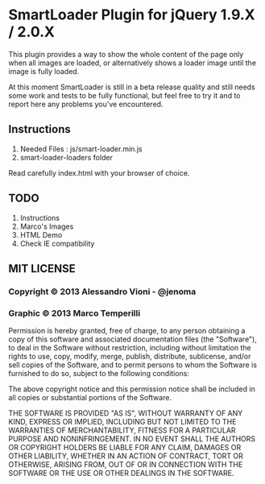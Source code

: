 # SmartLoader Plugin for jQuery 1.9.X / 2.0.X

This plugin provides a way to show the whole content of the page   only when all images are loaded, or alternatively shows a loader image until the image is fully loaded.

At this moment SmartLoader is still in a beta release quality and still needs some work and tests to be fully functional, but feel free to try it and to report here any problems you've encountered.

## Instructions

1. Needed Files : js/smart-loader.min.js
2. smart-loader-loaders folder

Read carefully index.html with your browser of choice.

## TODO
1. Instructions
2. Marco's Images
3. HTML Demo
4. Check IE compatibility

## MIT LICENSE

### Copyright © 2013 Alessandro Vioni - @jenoma
### Graphic © 2013 Marco Temperilli

Permission is hereby granted, free of charge, to any person obtaining a copy of this software and associated documentation files (the "Software"), to deal in the Software without restriction, including without limitation the rights to use, copy, modify, merge, publish, distribute, sublicense, and/or sell copies of the Software, and to permit persons to whom the Software is furnished to do so, subject to the following conditions:

The above copyright notice and this permission notice shall be included in all copies or substantial portions of the Software.

THE SOFTWARE IS PROVIDED "AS IS", WITHOUT WARRANTY OF ANY KIND, EXPRESS OR IMPLIED, INCLUDING BUT NOT LIMITED TO THE WARRANTIES OF MERCHANTABILITY, FITNESS FOR A PARTICULAR PURPOSE AND NONINFRINGEMENT. IN NO EVENT SHALL THE AUTHORS OR COPYRIGHT HOLDERS BE LIABLE FOR ANY CLAIM, DAMAGES OR OTHER LIABILITY, WHETHER IN AN ACTION OF CONTRACT, TORT OR OTHERWISE, ARISING FROM, OUT OF OR IN CONNECTION WITH THE SOFTWARE OR THE USE OR OTHER DEALINGS IN THE SOFTWARE.
